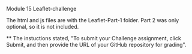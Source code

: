 Module 15 Leaflet-challenge

The html and js files are with the Leaflet-Part-1 folder. Part 2 was only optional, so it is not included.

** The instuctions stated, "To submit your Challenge assignment, click Submit, and then provide the URL of your GitHub repository for grading".
